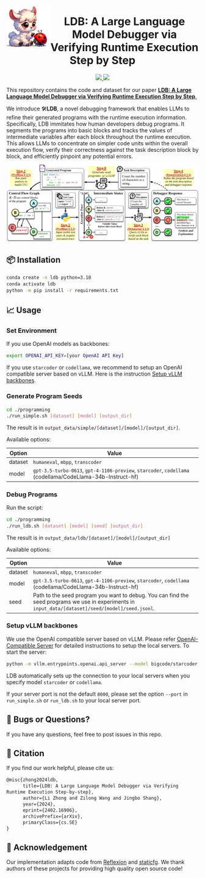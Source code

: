 <img src="assets/ldb-logo5.webp" alt="LDB" width="115" align="left"><div align="center"><h1>LDB: A Large Language Model Debugger via Verifying Runtime Execution Step by Step</h1></div>

<p align="center">
  <a href="https://arxiv.org/abs/2402.16906">
    <img src="https://img.shields.io/badge/📝-Paper-blue">
  </a>
  <a href="https://github.com/FloridSleeves/LLMDebugger">
    <img src="https://img.shields.io/badge/👩‍💻-Code-green">
  </a>
</p>

This repository contains the code and dataset for our paper [**LDB: A Large Language Model Debugger via Verifying Runtime Execution Step by Step**.](https://arxiv.org/abs/2402.16906)

We introduce 🛠️**LDB**, a novel debugging framework that enables LLMs to refine their generated programs with the runtime execution information. Specifically, LDB immitates how human developers debug programs. It segments the programs into basic blocks and tracks the values of intermediate variables after each block throughout the runtime execution. This allows LLMs to concentrate on simpler code units within the overall execution flow, verify their correctness against the task description block by block, and efficiently pinpoint any potential errors.

![image](assets/overview-ldb.png)

## 📦 Installation

```bash
conda create -n ldb python=3.10
conda activate ldb
python -m pip install -r requirements.txt
```

## 📈 Usage

### Set Environment

If you use OpenAI models as backbones:

```bash
export OPENAI_API_KEY=[your OpenAI API Key]
```

If you use `starcoder` or `codellama`, we recommend to setup an OpenAI compatible server based on vLLM. Here is the instruction [Setup vLLM backbones](#setup-vllm-backbones).

### Generate Program Seeds

```bash
cd ./programming
./run_simple.sh [dataset] [model] [output_dir]
```

The result is in `output_data/simple/[dataset]/[model]/[output_dir]`.

Available options:

| Option  | Value                                                                        |
| ------- | ---------------------------------------------------------------------------- |
| dataset | `humaneval`, `mbpp`, `transcoder`                                                                            |
| model   | `gpt-3.5-turbo-0613`, `gpt-4-1106-preview`, `starcoder`, `codellama` (codellama/CodeLlama-34b-Instruct-hf)   |

### Debug Programs

Run the script:

```bash
cd ./programming
./run_ldb.sh [dataset] [model] [seed] [output_dir]
```

The result is in `output_data/ldb/[dataset]/[model]/[output_dir]`

Available options:

| Option  | Value|
| ------- | --------------------------------------------------------------------|
| dataset | `humaneval`, `mbpp`, `transcoder`  |
| model   | `gpt-3.5-turbo-0613`, `gpt-4-1106-preview`, `starcoder`, `codellama` (codellama/CodeLlama-34b-Instruct-hf)|
| seed    | Path to the seed program you want to debug. You can find the seed programs we use in experiments in `input_data/[dataset]/seed/[model]/seed.jsonl`.|

### Setup vLLM backbones

We use the OpenAI compatible server based on vLLM. Please refer [OpenAI-Compatible Server](https://docs.vllm.ai/en/latest/getting_started/quickstart.html#openai-compatible-server) for detailed instructions to setup the local servers. To start the server:
```bash
python -m vllm.entrypoints.openai.api_server --model bigcode/starcoder
```
LDB automatically sets up the connection to your local servers when you specify model `starcoder` or `codellama`.

If your server port is not the default `8000`, please set the option `--port` in `run_simple.sh` or `run_ldb.sh` to your local server port.

## 🐞 Bugs or Questions?

If you have any questions, feel free to post issues in this repo.

## 📑 Citation

If you find our work helpful, please cite us:
```
@misc{zhong2024ldb,
      title={LDB: A Large Language Model Debugger via Verifying Runtime Execution Step-by-step}, 
      author={Li Zhong and Zilong Wang and Jingbo Shang},
      year={2024},
      eprint={2402.16906},
      archivePrefix={arXiv},
      primaryClass={cs.SE}
}
```
## 🙌 Acknowledgement
Our implementation adapts code from [Reflexion](https://github.com/noahshinn/reflexion) and [staticfg](https://github.com/coetaur0/staticfg). We thank authors of these projects for providing high quality open source code!
